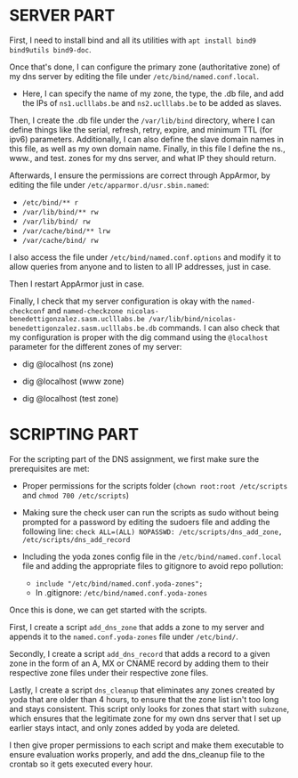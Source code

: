 # SERVER PART

First, I need to install bind and all its utilities with `apt install bind9 bind9utils bind9-doc`.

Once that's done, I can configure the primary zone (authoritative zone) of my dns server by editing the file
under `/etc/bind/named.conf.local`.

- Here, I can specify the name of my zone, the type, the .db file, and add the IPs of `ns1.uclllabs.be` and
`ns2.uclllabs.be` to be added as slaves.


Then, I create the .db file under the `/var/lib/bind` directory, where I can define things like the
serial, refresh, retry, expire, and minimum TTL (for ipv6) parameters. Additionally, I can also define the slave
domain names in this file, as well as my own domain name. Finally, in this file I define the ns., www., and
test. zones for my dns server, and what IP they should return.

Afterwards, I ensure the permissions are correct through AppArmor, by editing the file under
`/etc/apparmor.d/usr.sbin.named`:

- `/etc/bind/** r`
- `/var/lib/bind/** rw`
- `/var/lib/bind/ rw`
- `/var/cache/bind/** lrw`
- `/var/cache/bind/ rw`


I also access the file under `/etc/bind/named.conf.options` and modify it to allow queries from anyone and to
listen to all IP addresses, just in case.


Then I restart AppArmor just in case.

Finally, I check that my server configuration is okay with the `named-checkconf` and `named-checkzone nicolas-benedettigonzalez.sasm.uclllabs.be /var/lib/bind/nicolas-benedettigonzalez.sasm.uclllabs.be.db` commands.
I can also check that my configuration is proper with the dig command using the `@localhost` parameter for the
different zones of my server:

- dig @localhost (ns zone)

- dig @localhost (www zone)

- dig @localhost (test zone)


# SCRIPTING PART

For the scripting part of the DNS assignment, we first make sure the prerequisites are met:

- Proper permissions for the scripts folder (`chown root:root /etc/scripts` and `chmod 700 /etc/scripts`)

- Making sure the check user can run the scripts as sudo without being prompted for a password by editing the
sudoers file and adding the following line: `check ALL=(ALL) NOPASSWD: /etc/scripts/dns_add_zone, /etc/scripts/dns_add_record`

- Including the yoda zones config file in the `/etc/bind/named.conf.local` file and adding the appropriate files
to gitignore to avoid repo pollution:
	- `include "/etc/bind/named.conf.yoda-zones";`
	- In .gitignore: `/etc/bind/named.conf.yoda-zones`

Once this is done, we can get started with the scripts.


First, I create a script `add_dns_zone` that adds a zone to my server and appends it to the `named.conf.yoda-zones`
file under `/etc/bind/`.

Secondly, I create a script `add_dns_record` that adds a record to a given zone in the form of an A, MX or CNAME
record by adding them to their respective zone files under their respective zone files.


Lastly, I create a script `dns_cleanup` that eliminates any zones created by yoda that are older than 4 hours, to
ensure that the zone list isn't too long and stays consistent. This script only looks for zones that start with
`subzone`, which ensures that the legitimate zone for my own dns server that I set up earlier stays intact, and
only zones added by yoda are deleted.

I then give proper permissions to each script and make them executable to ensure evaluation works properly,
and add the dns_cleanup file to the crontab so it gets executed every hour.
